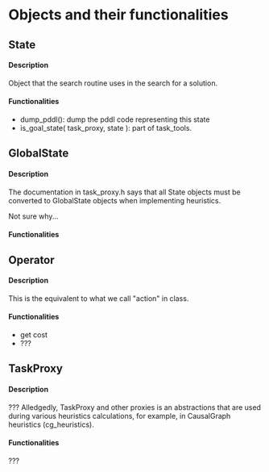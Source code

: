 # Objects and their functionalities

## State
#### Description
Object that the search routine uses in the search for a solution.

#### Functionalities
- dump_pddl(): dump the pddl code representing this state
- is_goal_state( task_proxy, state ): part of task_tools.

## GlobalState
#### Description
The documentation in task_proxy.h says that all State objects must be converted to GlobalState objects when implementing heuristics.

Not sure why...
#### Functionalities

## Operator
#### Description
This is the equivalent to what we call "action" in class.

#### Functionalities
- get cost
- ???

## TaskProxy
#### Description
???
Alledgedly, TaskProxy and other proxies is an abstractions that are used during
various heuristics calculations, for example, in CausalGraph heuristics (cg_heuristics).
#### Functionalities
???

